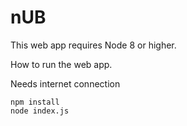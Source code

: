 # nUB

This web app requires Node 8 or higher.

How to run the web app.

Needs internet connection

```
npm install
node index.js
```
